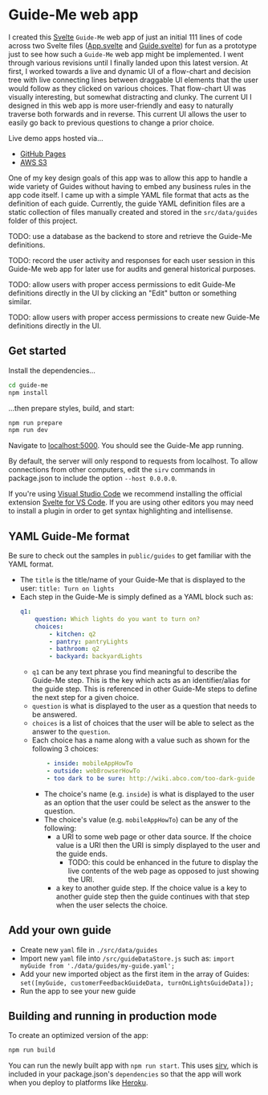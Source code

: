 # Guide-Me web app
I created this [Svelte](https://svelte.dev/) `Guide-Me` web app of just an initial 111 lines of code across two Svelte files ([App.svelte](src\App.svelte) and [Guide.svelte](src\Guide.svelte)) for fun as a prototype just to see how such a `Guide-Me` web app might be implemented. I went through various revisions until I finally landed upon this latest version. At first, I worked towards a live and dynamic UI of a flow-chart and decision tree with live connecting lines between draggable UI elements that the user would follow as they clicked on various choices. That flow-chart UI was visually interesting, but somewhat distracting and clunky. The current UI I designed in this web app is more user-friendly and easy to naturally traverse both forwards and in reverse. This current UI allows the user to easily go back to previous questions to change a prior choice.

Live demo apps hosted via...
* [GitHub Pages](https://rlyders.github.io/guide-me)
* [AWS S3](http://guide-me.s3-website-us-east-1.amazonaws.com)

One of my key design goals of this app was to allow this app to handle a wide variety of Guides without having to embed any business rules in the app code itself. I came up with a simple YAML file format that acts as the definition of each guide. Currently, the guide YAML definition files are a static collection of files manually created and stored in the `src/data/guides` folder of this project.

TODO: use a database as the backend to store and retrieve the Guide-Me definitions.

TODO: record the user activity and responses for each user session in this Guide-Me web app for later use for audits and general historical purposes.

TODO: allow users with proper access permissions to edit Guide-Me definitions directly in the UI by clicking an "Edit" button or something similar.

TODO: allow users with proper access permissions to create new Guide-Me definitions directly in the UI.

## Get started

Install the dependencies...

```bash
cd guide-me
npm install
```

...then prepare styles, build, and start:

```bash
npm run prepare
npm run dev
```

Navigate to [localhost:5000](http://localhost:5000). You should see the Guide-Me app running.

By default, the server will only respond to requests from localhost. To allow connections from other computers, edit the `sirv` commands in package.json to include the option `--host 0.0.0.0`.

If you're using [Visual Studio Code](https://code.visualstudio.com/) we recommend installing the official extension [Svelte for VS Code](https://marketplace.visualstudio.com/items?itemName=svelte.svelte-vscode). If you are using other editors you may need to install a plugin in order to get syntax highlighting and intellisense.

## YAML Guide-Me format
Be sure to check out the samples in `public/guides` to get familiar with the YAML format.
 * The `title` is the title/name of your Guide-Me that is displayed to the user:
    `title: Turn on lights`
 * Each step in the Guide-Me is simply defined as a YAML block such as:
    ```yml
    q1:
        question: Which lights do you want to turn on?
        choices:
            - kitchen: q2
            - pantry: pantryLights
            - bathroom: q2
            - backyard: backyardLights
    ```
    * `q1` can be any text phrase you find meaningful to describe the Guide-Me step. This is the key which acts as an identifier/alias for the guide step. This is referenced in other Guide-Me steps to define the next step for a given choice.
    * `question` is what is displayed to the user as a question that needs to be answered.
    * `choices` is a list of choices that the user will be able to select as the answer to the `question`.
    * Each choice has a name along with a value such as shown for the following 3 choices:
        ```yaml
            - inside: mobileAppHowTo
            - outside: webBrowserHowTo
            - too dark to be sure: http://wiki.abco.com/too-dark-guide
        ```
        * The choice's name (e.g. `inside`) is what is displayed to the user as an option that the user could be select as the answer to the question.
        * The choice's value (e.g. `mobileAppHowTo`) can be any of the following:
            * a URI to some web page or other data source. If the choice value is a URI then the URI is simply displayed to the user and the guide ends. 
                * TODO: this could be enhanced in the future to display the live contents of the web page as opposed to just showing the URI. 
            * a key to another guide step. If the choice value is a key to another guide step then the guide continues with that step when the user selects the choice.

## Add your own guide
 * Create new `yaml` file in `./src/data/guides`
 * Import new `yaml` file into `/src/guideDataStore.js` such as:
    `import myGuide from './data/guides/my-guide.yaml';`
 * Add your new imported object as the first item in the array of Guides:
    `set([myGuide, customerFeedbackGuideData, turnOnLightsGuideData]);`
 * Run the app to see your new guide

## Building and running in production mode

To create an optimized version of the app:

```bash
npm run build
```

You can run the newly built app with `npm run start`. This uses [sirv](https://github.com/lukeed/sirv), which is included in your package.json's `dependencies` so that the app will work when you deploy to platforms like [Heroku](https://heroku.com).
